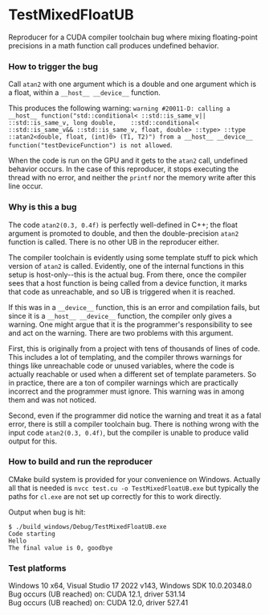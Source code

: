 # TestMixedFloatUB

Reproducer for a CUDA compiler toolchain bug where mixing floating-point precisions in a math function call produces undefined behavior.

### How to trigger the bug

Call `atan2` with one argument which is a double and one argument which is a float, within a `__host__ __device__` function.

This produces the following warning: `warning #20011-D: calling a __host__ function("std::conditional< ::std::is_same_v|| ::std::is_same_v, long double,    ::std::conditional< ::std::is_same_v&& ::std::is_same_v, float, double> ::type> ::type  ::atan2<double, float, (int)0> (T1, T2)") from a __host__ __device__ function("testDeviceFunction") is not allowed`.

When the code is run on the GPU and it gets to the `atan2` call, undefined behavior occurs. In the case of this reproducer, it stops executing the thread with no error, and neither the `printf` nor the memory write after this line occur.

### Why is this a bug

The code `atan2(0.3, 0.4f)` is perfectly well-defined in C++; the float argument is promoted to double, and then the double-precision `atan2` function is called. There is no other UB in the reproducer either.

The compiler toolchain is evidently using some template stuff to pick which version of `atan2` is called. Evidently, one of the internal functions in this setup is host-only--this is the actual bug. From there, once the compiler sees that a host function is being called from a device function, it marks that code as unreachable, and so UB is triggered when it is reached.

If this was in a `__device__` function, this is an error and compilation fails, but since it is a `__host__ __device__` function, the compiler only gives a warning. One might argue that it is the programmer's responsibility to see and act on the warning. There are two problems with this argument.

First, this is originally from a project with tens of thousands of lines of code. This includes a lot of templating, and the compiler throws warnings for things like unreachable code or unused variables, where the code is actually reachable or used when a different set of template parameters. So in practice, there are a ton of compiler warnings which are practically incorrect and the programmer must ignore. This warning was in among them and was not noticed.

Second, even if the programmer did notice the warning and treat it as a fatal error, there is still a compiler toolchain bug. There is nothing wrong with the input code `atan2(0.3, 0.4f)`, but the compiler is unable to produce valid output for this.

### How to build and run the reproducer

CMake build system is provided for your convenience on Windows. Actually all that is needed is `nvcc test.cu -o TestMixedFloatUB.exe` but typically the paths for `cl.exe` are not set up correctly for this to work directly.

Output when bug is hit:
```
$ ./build_windows/Debug/TestMixedFloatUB.exe
Code starting
Hello
The final value is 0, goodbye
```

### Test platforms

Windows 10 x64, Visual Studio 17 2022 v143, Windows SDK 10.0.20348.0 \
Bug occurs (UB reached) on: CUDA 12.1, driver 531.14 \
Bug occurs (UB reached) on: CUDA 12.0, driver 527.41

